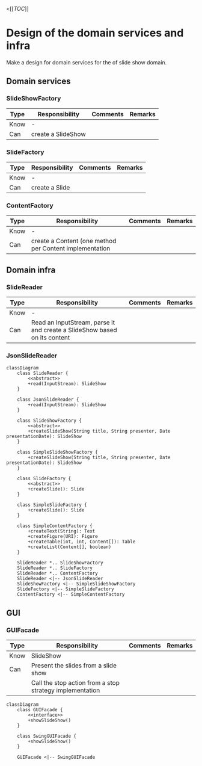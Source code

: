 <[[_TOC_]]

# Design of the domain services and infra

Make a design for domain services for the of slide show domain.

## Domain services

### SlideShowFactory

| Type | Responsibility     | Comments | Remarks |
|------|--------------------|----------|---------|
| Know | -                  |          |         |
| Can  | create a SlideShow |          |         |

### SlideFactory

| Type | Responsibility | Comments | Remarks |
|------|----------------|----------|---------|
| Know | -              |          |         |
| Can  | create a Slide |          |         |

### ContentFactory

| Type | Responsibility                                          | Comments | Remarks |
|------|---------------------------------------------------------|----------|---------|
| Know | -                                                       |          |         |
| Can  | create a Content (one method per Content implementation |          |         |

## Domain infra

### SlideReader

| Type | Responsibility                                                            | Comments | Remarks |
|------|---------------------------------------------------------------------------|----------|---------|
| Know | -                                                                         |          |         |
| Can  | Read an InputStream, parse it and create a SlideShow based on its content |          |         |

### JsonSlideReader

~~~mermaid
classDiagram
    class SlideReader {
        <<abstract>>
        +read(InputStream): SlideShow
    }

    class JsonSlideReader {
        +read(InputStream): SlideShow
    }

    class SlideShowFactory {
        <<abstract>>
        +createSlideShow(String title, String presenter, Date presentationDate): SlideShow
    }

    class SimpleSlideShowFactory {
        +createSlideShow(String title, String presenter, Date presentationDate): SlideShow
    }

    class SlideFactory {
        <<abstract>>
        +createSlide(): Slide
    }

    class SimpleSlideFactory {
        +createSlide(): Slide
    }

    class SimpleContentFactory {
        +createText(String): Text
        +createFigure(URI): Figure
        +createTable(int, int, Content[]): Table
        +createList(Content[], boolean)
    }

    SlideReader *.. SlideShowFactory
    SlideReader *.. SlideFactory
    SlideReader *.. ContentFactory
    SlideReader <|-- JsonSlideReader
    SlideShowFactory <|-- SimpleSlideShowFactory
    SlideFactory <|-- SimpleSlideFactory
    ContentFactory <|-- SimpleContentFactory
~~~

## GUI
### GUIFacade
| Type | Responsibility                                                            | Comments | Remarks |
|------|---------------------------------------------------------------------------|----------|---------|
| Know | SlideShow                                                                 |          |         |
| Can  | Present the slides from a slide show                                      |          |         |
|      | Call the stop action from a stop strategy implementation                  |          |         |

~~~mermaid
classDiagram
    class GUIFacade {
        <<interface>>
        +showSlideShow()
    }

    class SwingGUIFacade {
        +showSlideShow()
    }

    GUIFacade <|-- SwingGUIFacade
~~~
